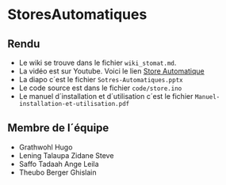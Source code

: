 # StoresAutomatiques

## Rendu
- Le wiki se trouve dans le fichier `wiki_stomat.md`.
- La vidéo est sur Youtube. Voici le lien [Store Automatique](https://www.youtube.com/shorts/BJVpmzUDGSg)
- La diapo c´est le fichier `Sotres-Automatiques.pptx`
- Le code source est dans le fichier `code/store.ino`
- Le manuel d´installation et d´utilisation c´est le fichier `Manuel-installation-et-utilisation.pdf`


## Membre de l´équipe
- Grathwohl Hugo
- Lening Talaupa Zidane Steve
- Saffo Tadaah Ange Leila
- Theubo Berger Ghislain